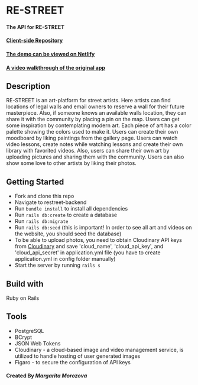# RE-STREET

#### The API for RE-STREET

#### [Client-side Repository](https://github.com/rita-morozova/restreet-frontend)

#### [The demo can be viewed on Netlify](https://re-street.netlify.app/) 

#### [A video walkthrough of the original app](https://www.youtube.com/watch?v=oPv08cnf1gM&feature=youtu.be)

## Description

RE-STREET is an art-platform for street artists. Here artists can find locations of legal walls and email owners to reserve a wall for their future masterpiece. Also, if someone knows an available  walls location, they can share it with the community by placing a pin on the map. Users can get some inspiration by contemplating modern art. Each piece of art has a color palette showing the colors used to make it. Users can create their own moodboard by liking paintings from the gallery page. Users can watch video lessons, create notes while watching lessons and create their own library with favorited videos. Also, users can share their own art by uploading pictures and sharing them with the community. Users can also show some love to other artists by liking their photos.

## Getting Started
- Fork and clone this repo
- Navigate to restreet-backend
- Run `bundle install` to install all dependencies 
- Run `rails db:create`  to create a database
- Run `rails db:migrate`
- Run `rails db:seed` (this is important! In order to see all art and videos on the website, you should seed the database) 
- To be able to upload photos, you need to obtain Cloudinary API keys from [Cloudinary](https://cloudinary.com/) and save 'cloud_name', 'cloud_api_key', and 'cloud_api_secret' in application.yml file (you have to create application.yml in config folder manually)
- Start the server by running `rails s`

## Build with
Ruby on Rails

## Tools
* PostgreSQL
* BCrypt
* JSON Web Tokens
* Cloudinary - a cloud-based image and video management service, is utilized to handle hosting of user generated images
* Figaro - to secure the configuration of API keys


#### Created By  _**Margarita Morozova**_




